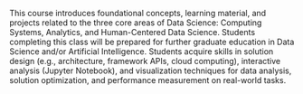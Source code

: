 This course introduces foundational concepts, learning material, and projects related to the three core areas of Data Science: Computing Systems, Analytics, and Human-Centered Data Science. Students completing this class will be prepared for further graduate education in Data Science and/or Artificial Intelligence. Students acquire skills in solution design (e.g., architecture, framework APIs, cloud computing), interactive analysis (Jupyter Notebook), and visualization techniques for data analysis, solution optimization, and performance measurement on real-world tasks.